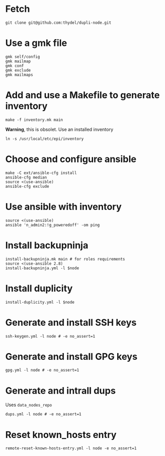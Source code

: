 # Fetch

```
git clone git@github.com:thydel/dupli-node.git
```

# Use a gmk file

```
gmk self/config
gmk mailmap
gmk conf
gmk exclude
gmk mailmaps
```

# Add and use a Makefile to generate inventory

```
make -f inventory.mk main
```

**Warning**, this is obsolet. Use an installed inventory

```
ln -s /usr/local/etc/epi/inventory
```


# Choose and configure ansible

```
make -C ext/ansible-cfg install
ansible-cfg median
source <(use-ansible)
ansible-cfg exclude
```

# Use ansible with inventory

```
source <(use-ansible)
ansible 'n_admin2:!g_poweredoff' -om ping
```

# Install backupninja

```
install-backupninja.mk main # for roles requirements
source <(use-ansible 2.8)
install-backupninja.yml -l $node
```

# Install duplicity

```
install-duplicity.yml -l $node
```

# Generate and install SSH keys

```
ssh-keygen.yml -l node # -e no_assert=1
```

# Generate and install GPG keys

```
gpg.yml -l node # -e no_assert=1
```

# Generate and intrall dups

Uses `data_nodes_repo`

```
dups.yml -l node # -e no_assert=1
```

# Reset known_hosts entry

```
remote-reset-known-hosts-entry.yml -l node -e no_assert=1
```
